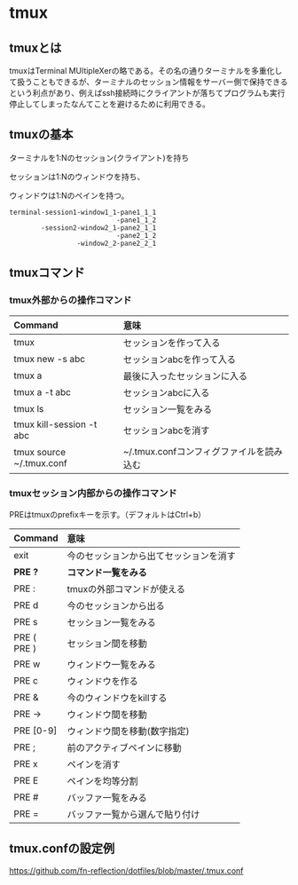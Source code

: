 # tmux 

## tmuxとは

tmuxはTerminal MUltipleXerの略である。その名の通りターミナルを多重化して扱うこともできるが、ターミナルのセッション情報をサーバー側で保持できるという利点があり、例えばssh接続時にクライアントが落ちてプログラムも実行停止してしまったなんてことを避けるために利用できる。

## tmuxの基本

ターミナルを1:Nのセッション(クライアント)を持ち

セッションは1:Nのウィンドウを持ち、

ウィンドウは1:Nのペインを持つ。

```
terminal-session1-window1_1-pane1_1_1
                           -pane1_1_2
        -session2-window2_1-pane2_1_1
                           -pane2_1_2
                 -window2_2-pane2_2_1
```

## tmuxコマンド

### tmux外部からの操作コマンド

| Command                  | 意味                                     |
| :----------------------- | :--------------------------------------- |
| tmux                     | セッションを作って入る                   |
| tmux new -s abc          | セッションabcを作って入る                |
| tmux a                   | 最後に入ったセッションに入る             |
| tmux a -t abc            | セッションabcに入る                      |
| tmux ls                  | セッション一覧をみる                     |
| tmux kill-session -t abc | セッションabcを消す                      |
| tmux source ~/.tmux.conf | ~/.tmux.confコンフィグファイルを読み込む |

### tmuxセッション内部からの操作コマンド

PREはtmuxのprefixキーを示す。（デフォルトはCtrl+b）

| Command        | 意味                                   |
| :------------- | :------------------------------------- |
| exit           | 今のセッションから出てセッションを消す |
| **PRE ?**      | **コマンド一覧をみる**                 |
| PRE :          | tmuxの外部コマンドが使える             |
| PRE d          | 今のセッションから出る                 |
| PRE s          | セッション一覧をみる                   |
| PRE (<br>PRE ) | セッション間を移動                     |
| PRE w          | ウィンドウ一覧をみる                   |
| PRE c          | ウィンドウを作る                       |
| PRE &          | 今のウィンドウをkillする               |
| PRE →          | ウィンドウ間を移動                     |
| PRE [0-9]      | ウィンドウ間を移動(数字指定)           |
| PRE ;          | 前のアクティブペインに移動             |
| PRE x          | ペインを消す                           |
| PRE E          | ペインを均等分割                       |
| PRE #          | バッファ一覧をみる                     |
| PRE =          | バッファ一覧から選んで貼り付け         |



## tmux.confの設定例

https://github.com/fn-reflection/dotfiles/blob/master/.tmux.conf
